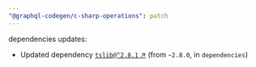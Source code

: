 ```yaml
---
"@graphql-codegen/c-sharp-operations": patch
---
```

dependencies updates:
  - Updated dependency [`tslib@^2.8.1` ↗︎](https://www.npmjs.com/package/tslib/v/2.8.1) (from `~2.8.0`, in `dependencies`)
